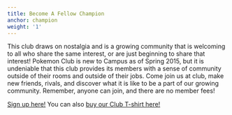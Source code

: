 ```yaml
---
title: Become A Fellow Champion
anchor: champion
weight: '1'
---
```

This club draws on nostalgia and is a growing community that is welcoming to all who share the same interest, or are just beginning to share that interest! Pokemon Club is new to Campus as of Spring 2015, but it is undeniable that this club provides its members with a sense of community outside of their rooms and outside of their jobs. Come join us at club, make new friends, rivals, and discover what it is like to be a part of our growing community. Remember, anyone can join, and there are no member fees!

 [Sign up here!](https://docs.google.com/forms/d/e/1FAIpQLSeAsRakKNAyl3sm0C4UjjHF2xF5I6ZgbWq47DXJxbVAn56Dhw/viewform) You can also [buy our Club T-shirt here!](https://www.teepublic.com/show/372613-pokemon-club-t-shirt-2016)
